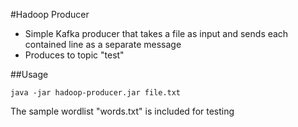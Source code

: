 #Hadoop Producer
 * Simple Kafka producer that takes a file as input and sends each contained line as a separate message
 * Produces to topic "test"

##Usage
```
java -jar hadoop-producer.jar file.txt
```

The sample wordlist "words.txt" is included for testing

